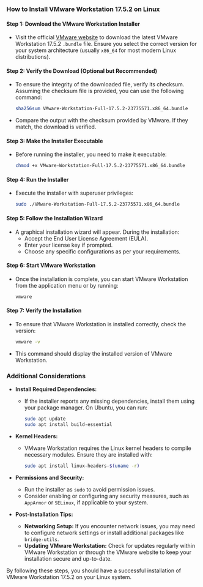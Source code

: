 ### **How to Install VMware Workstation 17.5.2 on Linux**

#### **Step 1: Download the VMware Workstation Installer**
- Visit the official [VMware website](https://www.vmware.com/products/workstation-pro.html) to download the latest VMware Workstation 17.5.2 `.bundle` file. Ensure you select the correct version for your system architecture (usually `x86_64` for most modern Linux distributions).

#### **Step 2: Verify the Download (Optional but Recommended)**
- To ensure the integrity of the downloaded file, verify its checksum. Assuming the checksum file is provided, you can use the following command:
  ```bash
  sha256sum VMware-Workstation-Full-17.5.2-23775571.x86_64.bundle
  ```
- Compare the output with the checksum provided by VMware. If they match, the download is verified.

#### **Step 3: Make the Installer Executable**
- Before running the installer, you need to make it executable:
  ```bash
  chmod +x VMware-Workstation-Full-17.5.2-23775571.x86_64.bundle
  ```

#### **Step 4: Run the Installer**
- Execute the installer with superuser privileges:
  ```bash
  sudo ./VMware-Workstation-Full-17.5.2-23775571.x86_64.bundle
  ```

#### **Step 5: Follow the Installation Wizard**
- A graphical installation wizard will appear. During the installation:
  - Accept the End User License Agreement (EULA).
  - Enter your license key if prompted.
  - Choose any specific configurations as per your requirements.

#### **Step 6: Start VMware Workstation**
- Once the installation is complete, you can start VMware Workstation from the application menu or by running:
  ```bash
  vmware
  ```

#### **Step 7: Verify the Installation**
- To ensure that VMware Workstation is installed correctly, check the version:
  ```bash
  vmware -v
  ```
- This command should display the installed version of VMware Workstation.

### **Additional Considerations**

- **Install Required Dependencies:**
  - If the installer reports any missing dependencies, install them using your package manager. On Ubuntu, you can run:
    ```bash
    sudo apt update
    sudo apt install build-essential
    ```

- **Kernel Headers:**
  - VMware Workstation requires the Linux kernel headers to compile necessary modules. Ensure they are installed with:
    ```bash
    sudo apt install linux-headers-$(uname -r)
    ```

- **Permissions and Security:**
  - Run the installer as `sudo` to avoid permission issues.
  - Consider enabling or configuring any security measures, such as `AppArmor` or `SELinux`, if applicable to your system.

- **Post-Installation Tips:**
  - **Networking Setup:** If you encounter network issues, you may need to configure network settings or install additional packages like `bridge-utils`.
  - **Updating VMware Workstation:** Check for updates regularly within VMware Workstation or through the VMware website to keep your installation secure and up-to-date.

By following these steps, you should have a successful installation of VMware Workstation 17.5.2 on your Linux system.
